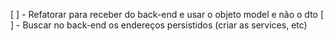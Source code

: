 [ ] - Refatorar para receber do back-end  e usar o objeto model e não o dto
[ ] - Buscar no back-end os endereços persistidos (criar as services, etc)